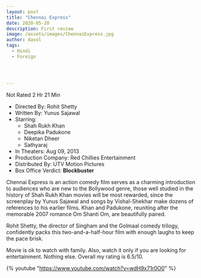 ```yaml
---
layout: post
title: "Chennai Express"
date: 2020-05-20
description: First review
image: /assets/images/ChennaiExpress.jpg
author: dasol
tags:
  - Hindi
  - Foreign




---
```


Not Rated 2 Hr 21 Min

- Directed By: Rohit Shetty
- Written By: Yunus Sajawal
- Starring:
  - Shah Rukh Khan
  - Deepika Padukone
  - Niketan Dheer
  - Sathyaraj
- In Theaters: Aug 09, 2013 
- Production Company: Red Chillies Entertainment
- Distributed By: UTV Motion Pictures
- Box Office Verdict: **Blockbuster**

Chennai Express is an action comedy film serves as a charming introduction to audiences who are new to the Bollywood genre, those well studied in the history of Shah Rukh Khan movies will be most rewarded, since the screenplay  by Yunus Sajawal and songs  by Vishal-Shekhar make dozens of references to his earlier films. Khan and Padukone, reuniting after the memorable 2007 romance Om Shanti Om, are beautifully paired. 

Rohit Shetty, the director of Singham and the Golmaal comedy trilogy, confidently packs this two-and-a-half-hour film with enough laughs to keep the pace brisk.

Movie is ok to watch with family. Also, watch it only if you are looking for entertainment. Nothing else. Overall my rating is 6.5/10. 

{% youtube "https://www.youtube.com/watch?v=wdH9x71r0O0" %}